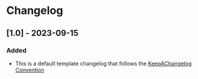 # Changelog

## [1.0] - 2023-09-15

### Added

- This is a default template changelog that follows
  the [KeepAChangelog Convention](https://keepachangelog.com/en/1.1.0/)